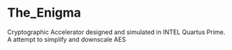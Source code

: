 # The_Enigma
Cryptographic Accelerator designed and simulated in INTEL Quartus Prime. A attempt to simplify and downscale AES
